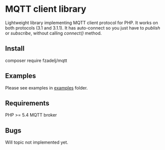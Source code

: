 # MQTT client library

Lightweight library implementing MQTT client protocol for PHP. It works on both protocols (3.1 and 3.1.1).
It has auto-connect so you just have to *publish* or *subscribe*, without calling *connect()* method. 

## Install
composer require fzadelj/mqtt

## Examples
Please see examples in [examples](https://github.com/fzadelj/Mqtt/tree/master/examples) folder.

## Requirements
PHP >= 5.4
MQTT broker

## Bugs
Will topic not implemented yet.
